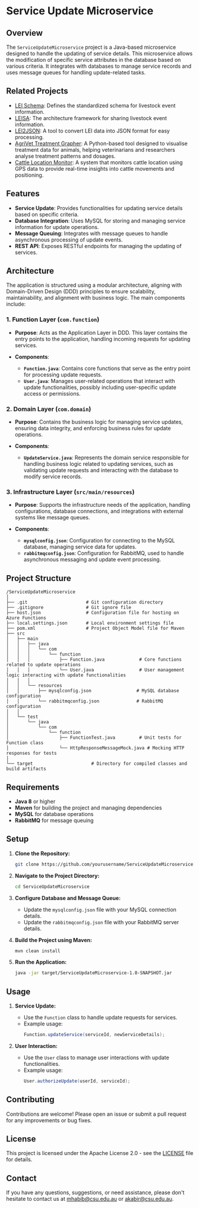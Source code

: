 
# Service Update Microservice

## Overview

The `ServiceUpdateMicroservice` project is a Java-based microservice designed to handle the updating of service details. This microservice allows the modification of specific service attributes in the database based on various criteria. It integrates with databases to manage service records and uses message queues for handling update-related tasks.

## Related Projects

- [LEI Schema](https://github.com/mahirgamal/LEI-schema): Defines the standardized schema for livestock event information.
- [LEISA](https://github.com/mahirgamal/LEISA): The architecture framework for sharing livestock event information.
- [LEI2JSON](https://github.com/mahirgamal/LEI2JSON): A tool to convert LEI data into JSON format for easy processing.
- [AgriVet Treatment Grapher](https://github.com/mahirgamal/AgriVet-Treatment-Grapher): A Python-based tool designed to visualise treatment data for animals, helping veterinarians and researchers analyse treatment patterns and dosages.
- [Cattle Location Monitor](https://github.com/mahirgamal/Cattle-Location-Monitor): A system that monitors cattle location using GPS data to provide real-time insights into cattle movements and positioning.


## Features

- **Service Update**: Provides functionalities for updating service details based on specific criteria.
- **Database Integration**: Uses MySQL for storing and managing service information for update operations.
- **Message Queuing**: Integrates with message queues to handle asynchronous processing of update events.
- **REST API**: Exposes RESTful endpoints for managing the updating of services.

## Architecture

The application is structured using a modular architecture, aligning with Domain-Driven Design (DDD) principles to ensure scalability, maintainability, and alignment with business logic. The main components include:

### 1. Function Layer (`com.function`)

- **Purpose**: Acts as the Application Layer in DDD. This layer contains the entry points to the application, handling incoming requests for updating services.

- **Components**:
  - **`Function.java`**: Contains core functions that serve as the entry point for processing update requests.
  - **`User.java`**: Manages user-related operations that interact with update functionalities, possibly including user-specific update access or permissions.

### 2. Domain Layer (`com.domain`)

- **Purpose**: Contains the business logic for managing service updates, ensuring data integrity, and enforcing business rules for update operations.

- **Components**:
  - **`UpdateService.java`**: Represents the domain service responsible for handling business logic related to updating services, such as validating update requests and interacting with the database to modify service records.

### 3. Infrastructure Layer (`src/main/resources`)

- **Purpose**: Supports the infrastructure needs of the application, handling configurations, database connections, and integrations with external systems like message queues.

- **Components**:
  - **`mysqlconfig.json`**: Configuration for connecting to the MySQL database, managing service data for updates.
  - **`rabbitmqconfig.json`**: Configuration for RabbitMQ, used to handle asynchronous messaging and update event processing.


## Project Structure

```
/ServiceUpdateMicroservice
│
├── .git                      # Git configuration directory
├── .gitignore                # Git ignore file
├── host.json                 # Configuration file for hosting on Azure Functions
├── local.settings.json       # Local environment settings file
├── pom.xml                   # Project Object Model file for Maven
├── src
│   ├── main
│   │   ├── java
│   │   │   └── com
│   │   │       └── function
│   │   │           ├── Function.java             # Core functions related to update operations
│   │   │           └── User.java                 # User management logic interacting with update functionalities
│   │   │
│   │   └── resources
│   │       ├── mysqlconfig.json                 # MySQL database configuration
│   │       └── rabbitmqconfig.json              # RabbitMQ configuration
│   │
│   └── test
│       └── java
│           └── com
│               └── function
│                   ├── FunctionTest.java         # Unit tests for Function class
│                   └── HttpResponseMessageMock.java # Mocking HTTP responses for tests
│
└── target                      # Directory for compiled classes and build artifacts
```

## Requirements

- **Java 8** or higher
- **Maven** for building the project and managing dependencies
- **MySQL** for database operations
- **RabbitMQ** for message queuing

## Setup

1. **Clone the Repository:**
   ```bash
   git clone https://github.com/yourusername/ServiceUpdateMicroservice.git
   ```
2. **Navigate to the Project Directory:**
   ```bash
   cd ServiceUpdateMicroservice
   ```
3. **Configure Database and Message Queue:**
   - Update the `mysqlconfig.json` file with your MySQL connection details.
   - Update the `rabbitmqconfig.json` file with your RabbitMQ server details.

4. **Build the Project using Maven:**
   ```bash
   mvn clean install
   ```
5. **Run the Application:**
   ```bash
   java -jar target/ServiceUpdateMicroservice-1.0-SNAPSHOT.jar
   ```

## Usage

1. **Service Update:**
   - Use the `Function` class to handle update requests for services.
   - Example usage:
     ```java
     Function.updateService(serviceId, newServiceDetails);
     ```

2. **User Interaction:**
   - Use the `User` class to manage user interactions with update functionalities.
   - Example usage:
     ```java
     User.authorizeUpdate(userId, serviceId);
     ```

## Contributing

Contributions are welcome! Please open an issue or submit a pull request for any improvements or bug fixes.

## License

This project is licensed under the Apache License 2.0 - see the [LICENSE](https://github.com/mahirgamal/ServiceUpdateMicroservice/blob/main/LICENSE) file for details.

## Contact

If you have any questions, suggestions, or need assistance, please don't hesitate to contact us at [mhabib@csu.edu.au](mailto:mhabib@csu.edu.au) or [akabir@csu.edu.au](mailto:akabir@csu.edu.au).
